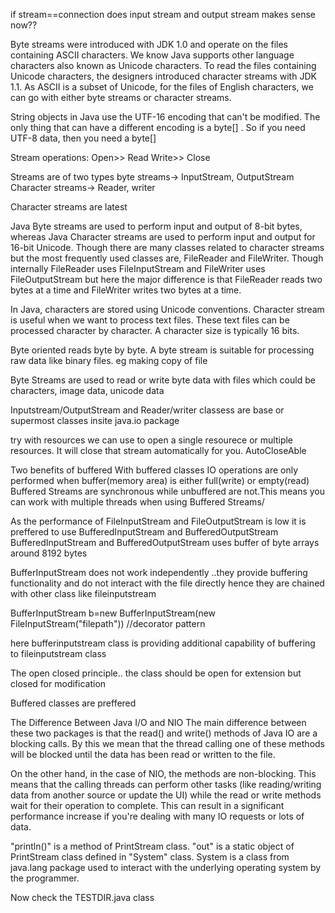 if stream==connection does input stream and output stream makes sense now??

Byte streams were introduced with JDK 1.0 and operate on the files containing ASCII characters. We know Java supports other language characters also known as Unicode characters. To read the files containing Unicode characters, the designers introduced character streams with JDK 1.1. As ASCII is a subset of Unicode, for the files of English characters, we can go with either byte streams or character streams.

String objects in Java use the UTF-16 encoding that can't be modified. The only thing that can have a different encoding is a byte[] . So if you need UTF-8 data, then you need a byte[]

Stream operations: Open>> Read Write>> Close 

Streams are of two types 
	byte streams-> InputStream, OutputStream
	Character streams-> Reader, writer
	
Character streams are latest

Java Byte streams are used to perform input and output of 8-bit bytes, whereas Java Character streams are used to perform input and output for 16-bit Unicode. Though there are many classes related to character streams but the most frequently used classes are, FileReader and FileWriter. Though internally FileReader uses FileInputStream and FileWriter uses FileOutputStream but here the major difference is that FileReader reads two bytes at a time and FileWriter writes two bytes at a time.

In Java, characters are stored using Unicode conventions. Character stream is useful when we want to process text files. These text files can be processed character by character. A character size is typically 16 bits.

Byte oriented reads byte by byte.  A byte stream is suitable for processing raw data like binary files. eg making copy of file

Byte Streams are used to read or write byte data with files which could be characters, image data, unicode data

Inputstream/OutputStream and Reader/writer classess are base or supermost classes insite java.io package


try with resources we can use to open a single resourece or multiple resources. It will close that stream automatically for you. AutoCloseAble

Two benefits of buffered
	With buffered classes IO operations are only performed when buffer(memory area) is either full(write) or empty(read)
	Buffered Streams are synchronous while unbuffered are not.This means you can work with multiple threads when using Buffered Streams/

As the performance of FileInputStream and FileOutputStream is low it is preffered to use BufferedInputStream and BufferedOutputStream
BufferedInputStream and BufferedOutputStream uses buffer of byte arrays around 8192 bytes

BufferInputStream does not work independently ..they provide buffering functionality and do not interact with the file directly
hence they are chained with other class like fileinputstream

BufferInputStream b=new BufferInputStream(new FileInputStream("filepath")) //decorator pattern

here bufferinputstream class is providing additional capability of buffering to fileinputstream class

The open closed principle.. the class should be open for extension but closed for modification
 
 Buffered classes are preffered
 
 The Difference Between Java I/O and NIO
The main difference between these two packages is that the read() and write() methods of Java IO are a blocking calls. By this we mean that the thread calling one of these methods will be blocked until the data has been read or written to the file.

On the other hand, in the case of NIO, the methods are non-blocking. This means that the calling threads can perform other tasks (like reading/writing data from another source or update the UI) while the read or write methods wait for their operation to complete. This can result in a significant performance increase if you're dealing with many IO requests or lots of data.
 
 
 "println()" is a method of PrintStream class. "out" is a static object of PrintStream class defined in "System" class. System is a class from java.lang package used to interact with the underlying operating system by the programmer.


Now check the TESTDIR.java class
	
	
